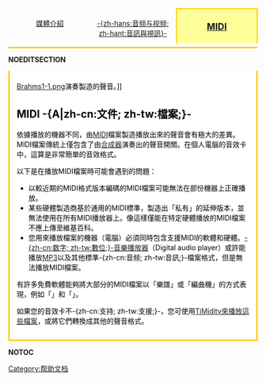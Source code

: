 <div style="text-align:center;border-bottom:3px solid #fc0">

<div style="float:left;width:32.5%;padding:.3em 0;margin:2px 2px 0">

[媒體介紹](https://zh.wikipedia.org/wiki/Help:媒體幫助 "wikilink")

</div>

<div style="float:left;width:32.5%;padding:.3em 0;margin:2px 2px 0">

[-{zh-hans:音频与视频; zh-hant:音訊與視訊}-](https://zh.wikipedia.org/wiki/Help:媒體幫助/Ogg "wikilink")

</div>

<div style="float:right;width:32%;font-weight:bold;background-color:#ff9;color:#000;padding:.3em 0;border:2px solid #fc0;border-bottom:0;font-size:130%">

[MIDI](https://zh.wikipedia.org/wiki/Help:媒體幫助/MIDI "wikilink")

</div>

<div style="width:0;height:0;clear:both;overflow:hidden">

</div>

</div>

__NOEDITSECTION__

<div style="border:3px solid #fc0;padding:.5em 1em 1em 1em;border-top:none;background-color:#fff;color:000">

[Brahms1-1.png](https://zh.wikipedia.org/wiki/File:Brahms1-1.png "fig:Brahms1-1.png")演奏製造的聲音。\]\]

## MIDI -{A|zh-cn:文件; zh-tw:檔案;}-

依據播放的機器不同，由[MIDI](../Page/MIDI.md "wikilink")檔案製造播放出來的聲音會有極大的差異。MIDI檔案傳統上僅包含了由[合成器](../Page/合成器.md "wikilink")演奏出的聲音開關。在個人電腦的音效卡中，這算是非常簡單的音效格式。

以下是在播放MIDI檔案時可能會遇到的問題：

  - 以較近期的MIDI格式版本編碼的MIDI檔案可能無法在部份機器上正確播放。
  - 某些硬體製造商基於通用的MIDI標準，製造出「私有」的延伸版本，並無法使用在所有MIDI播放器上。像這樣僅能在特定硬體播放的MIDI檔案不應上傳至維基百科。
  - 您用來播放檔案的機器（電腦）必須同時包含支援MIDI的軟體和硬體。[-{zh-cn:数字; zh-tw:數位;}-音樂播放器](https://zh.wikipedia.org/wiki/數位音樂播放器 "wikilink")（Digital audio player）或許能播放[MP3](../Page/MP3.md "wikilink")以及其他標準-{zh-cn:音频; zh-tw:音訊;}-檔案格式，但是無法播放MIDI檔案。

有許多免費軟體能夠將大部分的MIDI檔案以「樂譜」或「編曲機」的方式表現，例如「」和「」。

如果您的音效卡不-{zh-cn:支持; zh-tw:支援;}-，您可使用[TiMidity來播放這些檔案](https://zh.wikipedia.org/wiki/TiMidity "wikilink")，或將它們轉換成其他的聲音格式。

</div>

</div>

__NOTOC__

[Category:帮助文档](https://zh.wikipedia.org/wiki/Category:帮助文档 "wikilink")
